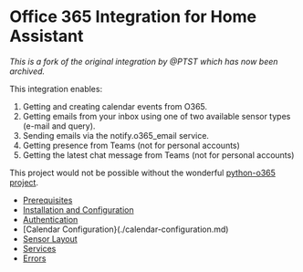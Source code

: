 # Office 365 Integration for Home Assistant

*This is a fork of the original integration by @PTST which has now been archived.*

This integration enables:
1. Getting and creating calendar events from O365.
2. Getting emails from your inbox using one of two available sensor types (e-mail and query).
3. Sending emails via the notify.o365_email service.
4. Getting presence from Teams (not for personal accounts)
5. Getting the latest chat message from Teams (not for personal accounts)

This project would not be possible without the wonderful [python-o365 project](https://github.com/O365/python-o365).

- [Prerequisites](./prerequisites.md)
- [Installation and Configuration](./installation.md)
- [Authentication](./authentication.md)
- [Calendar Configuration}(./calendar-configuration.md)
- [Sensor Layout](./sensor-layout.md)
- [Services](./services.md)
- [Errors](./errors.md)
